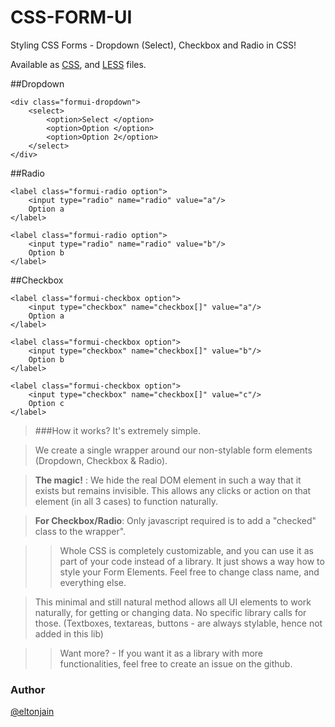 # CSS-FORM-UI
Styling CSS Forms - Dropdown (Select), Checkbox and Radio in CSS!

Available as [CSS](//github.com/scazzy/CSS-FORM-UI/blob/master/css/formui.css), and [LESS](//github.com/scazzy/CSS-FORM-UI/blob/master/css/less/formui.less) files.

##Dropdown

```
<div class="formui-dropdown">
    <select>
        <option>Select </option>
        <option>Option </option>
        <option>Option 2</option>
    </select>
</div>
```

##Radio

```
<label class="formui-radio option">
    <input type="radio" name="radio" value="a"/>
    Option a
</label>

<label class="formui-radio option">
    <input type="radio" name="radio" value="b"/>
    Option b
</label>
```

##Checkbox

```
<label class="formui-checkbox option">
    <input type="checkbox" name="checkbox[]" value="a"/>
    Option a
</label>

<label class="formui-checkbox option">
    <input type="checkbox" name="checkbox[]" value="b"/>
    Option b
</label>

<label class="formui-checkbox option">
    <input type="checkbox" name="checkbox[]" value="c"/>
    Option c
</label>
```

> ###How it works?
> It's extremely simple.

> We create a single wrapper around our non-stylable form elements (Dropdown, Checkbox & Radio).


> **The magic!** : We hide the real DOM element in such a way that it exists but remains invisible. This allows any clicks or action on that element (in all 3 cases) to function naturally. 

> **For Checkbox/Radio**: Only javascript required is to add a "checked" class to the wrapper". 

>> Whole CSS is completely customizable, and you can use it as part of your code instead of a library. It just shows a way how to style your Form Elements. Feel free to change class name, and everything else. 

> This minimal and still natural method allows all UI elements to work naturally, for getting or changing data. No specific library calls for those. (Textboxes, textareas, buttons - are always stylable, hence not added in this lib)


>> Want more? - If you want it as a library with more functionalities, feel free to create an issue on the github.



### Author
[@eltonjain](http://twitter.com/eltonjain)
